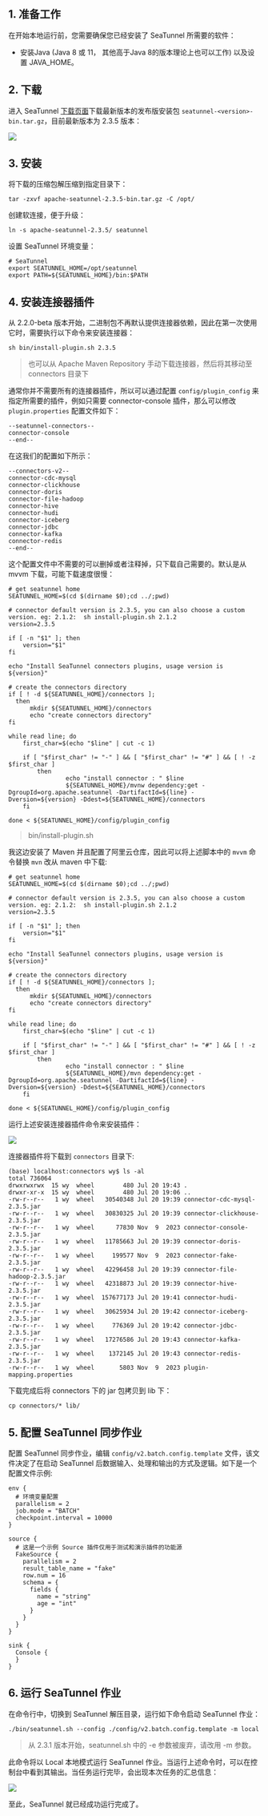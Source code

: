 ## 1. 准备工作

在开始本地运行前，您需要确保您已经安装了 SeaTunnel 所需要的软件：
- 安装Java (Java 8 或 11， 其他高于Java 8的版本理论上也可以工作) 以及设置 JAVA_HOME。

## 2. 下载

进入 SeaTunnel [下载页面](https://seatunnel.apache.org/download)下载最新版本的发布版安装包 `seatunnel-<version>-bin.tar.gz`，目前最新版本为 2.3.5 版本：

![](img-seatunnel-setup-1.png)

## 3. 安装

将下载的压缩包解压缩到指定目录下：
```
tar -zxvf apache-seatunnel-2.3.5-bin.tar.gz -C /opt/
```
创建软连接，便于升级：
```
ln -s apache-seatunnel-2.3.5/ seatunnel
```
设置 SeaTunnel 环境变量：
```
# SeaTunnel
export SEATUNNEL_HOME=/opt/seatunnel
export PATH=${SEATUNNEL_HOME}/bin:$PATH
```

## 4. 安装连接器插件

从 2.2.0-beta 版本开始，二进制包不再默认提供连接器依赖，因此在第一次使用它时，需要执行以下命令来安装连接器：
```shell
sh bin/install-plugin.sh 2.3.5
```
> 也可以从 Apache Maven Repository 手动下载连接器，然后将其移动至 connectors 目录下

通常你并不需要所有的连接器插件，所以可以通过配置 `config/plugin_config` 来指定所需要的插件，例如只需要 connector-console 插件，那么可以修改 `plugin.properties` 配置文件如下：
```
--seatunnel-connectors--
connector-console
--end--
```
在这我们的配置如下所示：
```
--connectors-v2--
connector-cdc-mysql
connector-clickhouse
connector-doris
connector-file-hadoop
connector-hive
connector-hudi
connector-iceberg
connector-jdbc
connector-kafka
connector-redis
--end--
```
这个配置文件中不需要的可以删掉或者注释掉，只下载自己需要的。默认是从 mvvm 下载，可能下载速度很慢：
```shell
# get seatunnel home
SEATUNNEL_HOME=$(cd $(dirname $0);cd ../;pwd)

# connector default version is 2.3.5, you can also choose a custom version. eg: 2.1.2:  sh install-plugin.sh 2.1.2
version=2.3.5

if [ -n "$1" ]; then
    version="$1"
fi

echo "Install SeaTunnel connectors plugins, usage version is ${version}"

# create the connectors directory
if [ ! -d ${SEATUNNEL_HOME}/connectors ];
  then
      mkdir ${SEATUNNEL_HOME}/connectors
      echo "create connectors directory"
fi

while read line; do
    first_char=$(echo "$line" | cut -c 1)

    if [ "$first_char" != "-" ] && [ "$first_char" != "#" ] && [ ! -z $first_char ]
        then
                echo "install connector : " $line
                ${SEATUNNEL_HOME}/mvnw dependency:get -DgroupId=org.apache.seatunnel -DartifactId=${line} -Dversion=${version} -Ddest=${SEATUNNEL_HOME}/connectors
    fi

done < ${SEATUNNEL_HOME}/config/plugin_config
```
> bin/install-plugin.sh

我这边安装了 Maven 并且配置了阿里云仓库，因此可以将上述脚本中的 `mvvm` 命令替换 `mvn` 改从 maven 中下载:
```shell
# get seatunnel home
SEATUNNEL_HOME=$(cd $(dirname $0);cd ../;pwd)

# connector default version is 2.3.5, you can also choose a custom version. eg: 2.1.2:  sh install-plugin.sh 2.1.2
version=2.3.5

if [ -n "$1" ]; then
    version="$1"
fi

echo "Install SeaTunnel connectors plugins, usage version is ${version}"

# create the connectors directory
if [ ! -d ${SEATUNNEL_HOME}/connectors ];
  then
      mkdir ${SEATUNNEL_HOME}/connectors
      echo "create connectors directory"
fi

while read line; do
    first_char=$(echo "$line" | cut -c 1)

    if [ "$first_char" != "-" ] && [ "$first_char" != "#" ] && [ ! -z $first_char ]
        then
                echo "install connector : " $line
                ${SEATUNNEL_HOME}/mvn dependency:get -DgroupId=org.apache.seatunnel -DartifactId=${line} -Dversion=${version} -Ddest=${SEATUNNEL_HOME}/connectors
    fi

done < ${SEATUNNEL_HOME}/config/plugin_config
```
运行上述安装连接器插件命令来安装插件：

![](img-seatunnel-setup-2.png)

连接器插件将下载到 `connectors` 目录下:
```shell
(base) localhost:connectors wy$ ls -al
total 736064
drwxrwxrwx  15 wy  wheel        480 Jul 20 19:43 .
drwxr-xr-x  15 wy  wheel        480 Jul 20 19:06 ..
-rw-r--r--   1 wy  wheel   30540348 Jul 20 19:39 connector-cdc-mysql-2.3.5.jar
-rw-r--r--   1 wy  wheel   30830325 Jul 20 19:39 connector-clickhouse-2.3.5.jar
-rw-r--r--   1 wy  wheel      77830 Nov  9  2023 connector-console-2.3.5.jar
-rw-r--r--   1 wy  wheel   11785663 Jul 20 19:39 connector-doris-2.3.5.jar
-rw-r--r--   1 wy  wheel     199577 Nov  9  2023 connector-fake-2.3.5.jar
-rw-r--r--   1 wy  wheel   42296458 Jul 20 19:39 connector-file-hadoop-2.3.5.jar
-rw-r--r--   1 wy  wheel   42318873 Jul 20 19:39 connector-hive-2.3.5.jar
-rw-r--r--   1 wy  wheel  157677173 Jul 20 19:41 connector-hudi-2.3.5.jar
-rw-r--r--   1 wy  wheel   30625934 Jul 20 19:42 connector-iceberg-2.3.5.jar
-rw-r--r--   1 wy  wheel     776369 Jul 20 19:42 connector-jdbc-2.3.5.jar
-rw-r--r--   1 wy  wheel   17276586 Jul 20 19:43 connector-kafka-2.3.5.jar
-rw-r--r--   1 wy  wheel    1372145 Jul 20 19:43 connector-redis-2.3.5.jar
-rw-r--r--   1 wy  wheel       5803 Nov  9  2023 plugin-mapping.properties
```
下载完成后将 connectors 下的 jar 包拷贝到 lib 下：
```
cp connectors/* lib/
```

## 5. 配置 SeaTunnel 同步作业

配置 SeaTunnel 同步作业，编辑 `config/v2.batch.config.template` 文件，该文件决定了在启动 SeaTunnel 后数据输入、处理和输出的方式及逻辑。如下是一个配置文件示例:
```
env {
  # 环境变量配置
  parallelism = 2
  job.mode = "BATCH"
  checkpoint.interval = 10000
}

source {
  # 这是一个示例 Source 插件仅用于测试和演示插件的功能源
  FakeSource {
    parallelism = 2
    result_table_name = "fake"
    row.num = 16
    schema = {
      fields {
        name = "string"
        age = "int"
      }
    }
  }
}

sink {
  Console {
  }
}
```

## 6. 运行 SeaTunnel 作业

在命令行中，切换到 SeaTunnel 解压目录，运行如下命令启动 SeaTunnel 作业：
```
./bin/seatunnel.sh --config ./config/v2.batch.config.template -m local
```
> 从 2.3.1 版本开始，seatunnel.sh 中的 -e 参数被废弃，请改用 -m 参数。

此命令将以 Local 本地模式运行 SeaTunnel 作业。当运行上述命令时，可以在控制台中看到其输出。当任务运行完毕，会出现本次任务的汇总信息：

![](img-seatunnel-setup-3.png)

至此，SeaTunnel 就已经成功运行完成了。
